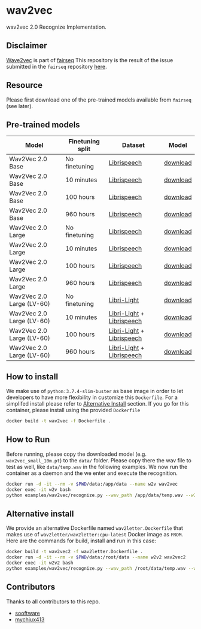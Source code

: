 # wav2vec
wav2vec 2.0 Recognize Implementation. 

## Disclaimer
[Wave2vec](https://github.com/pytorch/fairseq/tree/master/examples/wav2vec) is part of [fairseq](https://github.com/pytorch/fairseq)
This repository is the result of the issue submitted in the `fairseq` repository [here](https://github.com/pytorch/fairseq/issues/2651).

## Resource
Please first download one of the pre-trained models available from `fairseq` (see later).

## Pre-trained models

Model | Finetuning split | Dataset | Model
|---|---|---|---
Wav2Vec 2.0 Base | No finetuning | [Librispeech](http://www.openslr.org/12) | [download](https://dl.fbaipublicfiles.com/fairseq/wav2vec/wav2vec_small.pt)
Wav2Vec 2.0 Base | 10 minutes | [Librispeech](http://www.openslr.org/12) | [download](https://dl.fbaipublicfiles.com/fairseq/wav2vec/wav2vec_small_10m.pt)
Wav2Vec 2.0 Base | 100 hours | [Librispeech](http://www.openslr.org/12) | [download](https://dl.fbaipublicfiles.com/fairseq/wav2vec/wav2vec_small_100h.pt)
Wav2Vec 2.0 Base | 960 hours | [Librispeech](http://www.openslr.org/12) | [download](https://dl.fbaipublicfiles.com/fairseq/wav2vec/wav2vec_small_960h.pt)
Wav2Vec 2.0 Large | No finetuning | [Librispeech](http://www.openslr.org/12)  | [download](https//dl.fbaipublicfiles.com/fairseq/wav2vec/libri960_big.pt)
Wav2Vec 2.0 Large | 10 minutes | [Librispeech](http://www.openslr.org/12)  | [download](https//dl.fbaipublicfiles.com/fairseq/wav2vec/wav2vec_big_10m.pt)
Wav2Vec 2.0 Large | 100 hours | [Librispeech](http://www.openslr.org/12)  | [download](https//dl.fbaipublicfiles.com/fairseq/wav2vec/wav2vec_big_100h.pt)
Wav2Vec 2.0 Large | 960 hours | [Librispeech](http://www.openslr.org/12)  | [download](https//dl.fbaipublicfiles.com/fairseq/wav2vec/wav2vec_big_960h.pt)
Wav2Vec 2.0 Large (LV-60) | No finetuning | [Libri-Light](https://github.com/facebookresearch/libri-light) | [download](https://dl.fbaipublicfiles.com/fairseq/wav2vec/wav2vec_vox.pt)
Wav2Vec 2.0 Large (LV-60) | 10 minutes | [Libri-Light](https://github.com/facebookresearch/libri-light) + [Librispeech](http://www.openslr.org/12) | [download](https://dl.fbaipublicfiles.com/fairseq/wav2vec/wav2vec_vox_10m.pt)
Wav2Vec 2.0 Large (LV-60) | 100 hours | [Libri-Light](https://github.com/facebookresearch/libri-light) + [Librispeech](http://www.openslr.org/12) | [download](https://dl.fbaipublicfiles.com/fairseq/wav2vec/wav2vec_vox_100h.pt)
Wav2Vec 2.0 Large (LV-60) | 960 hours | [Libri-Light](https://github.com/facebookresearch/libri-light) + [Librispeech](http://www.openslr.org/12) | [download](https://dl.fbaipublicfiles.com/fairseq/wav2vec/wav2vec2_vox_960h.pt)


## How to install
We make use of `python:3.7.4-slim-buster` as base image in order to let developers to have more flexibility in customize this `Dockerfile`. For a simplifed install please refer to [Alternative Install](#Alternative-Install) section. If you go for this container, please install using the provided `Dockerfile`
```bash
docker build -t wav2vec -f Dockerfile .
```

## How to Run
Before running, please copy the downloaded model (e.g. `wav2vec_small_10m.pt`) to the `data/` folder. Please copy there the wav file to test as well, like `data/temp.wav` in the following examples. We now run the container as a daemon and the we enter and execute the recognition.
```bash
docker run -d -it --rm -v $PWD/data:/app/data --name w2v wav2vec
docker exec -it w2v bash
python examples/wav2vec/recognize.py --wav_path /app/data/temp.wav --w2v_path /app/data/wav2vec_small_10m.pt --target_dict_path /app/data/dict.ltr.txt 
```

## Alternative install
We provide an alternative Dockerfile named `wav2letter.Dockerfile` that makes use of `wav2letter/wav2letter:cpu-latest` Docker image as `FROM`.
Here are the commands for build, install and run in this case:

```bash
docker build -t wav2vec2 -f wav2letter.Dockerfile .
docker run -d -it --rm -v $PWD/data:/root/data --name w2v2 wav2vec2
docker exec -it w2v2 bash
python examples/wav2vec/recognize.py --wav_path /root/data/temp.wav --w2v_path /root/data/wav2vec_small_10m.pt --target_dict_path /root/data/dict.ltr.txt 
```

## Contributors
Thanks to all contributors to this repo.

- [sooftware](https://github.com/sooftware)
- [mychiux413](https://github.com/mychiux413)

